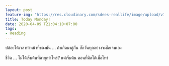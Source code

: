 ```yaml
---
layout: post
feature-img: "https://res.cloudinary.com/sdees-reallife/image/upload/v1555658919/sample_feature_img.png"
title: Today Monday!
date: 2020-04-09 T21:04:10+07:00
tags:
- Reading
---
```

ปล่อยให้เวลาทำหน้าที่ของมัน ... ถ้าเกิดมาคู่กัน สักวันทุกอย่างจะชัดเจนเอง

<i class="fa fa-child" style="color:plum"></i>

ชีวิต ... ไม่ได้เริ่มต้นที่อายุเท่าไหร่? แต่เริ่มต้น ตอนที่คิดได้เมื่อไหร่
